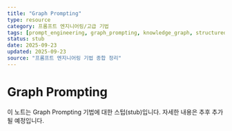 ```yaml
---
title: "Graph Prompting"
type: resource
category: 프롬프트 엔지니어링/고급 기법
tags: [prompt_engineering, graph_prompting, knowledge_graph, structured_data]
status: stub
date: 2025-09-23
updated: 2025-09-23
source: "프롬프트 엔지니어링 기법 종합 정리"
---
```


# Graph Prompting

이 노트는 Graph Prompting 기법에 대한 스텁(stub)입니다. 자세한 내용은 추후 추가될 예정입니다.